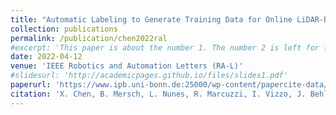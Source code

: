 ```yaml
---
title: "Automatic Labeling to Generate Training Data for Online LiDAR-Based Moving Object Segmentation"
collection: publications
permalink: /publication/chen2022ral
#excerpt: 'This paper is about the number 1. The number 2 is left for future work.'
date: 2022-04-12
venue: 'IEEE Robotics and Automation Letters (RA-L)'
#slidesurl: 'http://academicpages.github.io/files/slides1.pdf'
paperurl: 'https://www.ipb.uni-bonn.de:25000/wp-content/papercite-data/pdf/chen2022ral.pdf'
citation: 'X. Chen, B. Mersch, L. Nunes, R. Marcuzzi, I. Vizzo, J. Behley, and C. Stachniss, “Automatic Labeling to Generate Training Data for Online LiDAR-Based Moving Object Segmentation,” IEEE Robotics and Automation Letters (RA-L), vol. 7, iss. 3, pp. 6107-6114, 2022.'
---
```


